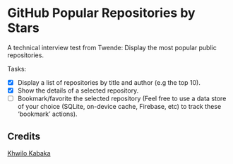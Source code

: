 # GitHub Popular Repositories by Stars

A technical interview test from Twende: Display the most popular public repositories.

Tasks:

- [x] Display a list of repositories by title and author (e.g the top 10).
- [x] Show the details of a selected repository.
- [ ] Bookmark/favorite the selected repository (Feel free to use a data store of your choice (SQLite, on-device cache, Firebase, etc) to track these ‘bookmark’ actions).

## Credits

[Khwilo Kabaka](https://github.com/khwilo)
